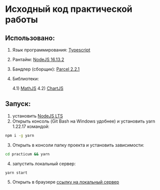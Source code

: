 # Исходный код практической работы

## Использовано:
1) Язык программирования: [Typescript](https://www.typescriptlang.org/)
2) Рантайм: [NodeJS 16.13.2](https://nodejs.org/en/)
3) Бандлер (cборщик): [Parcel 2.2.1](https://parceljs.org/)
4) Библиотеки:

    4.1) [MathJS](https://mathjs.org/)
    4.2) [ChartJS](https://www.chartjs.org/)

## Запуск:

1) установить [NodeJS LTS](https://nodejs.org/en/)
2) Открыть консоль (Git Bash на Windows удобнее) и установить yarn 1.22.17 командой:

```bash
npm i -g yarn
```

3) Открыть в консоли папку проекта и установить зависимости:

```bash
cd practicum && yarn
```

4) запустить локальный сервер:

```bash
yarn start
```

5) Открыть в браузере [ссылку на локальный сервер](http://localhost:1234)
